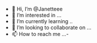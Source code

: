 - 👋 Hi, I’m @Janetteee
- 👀 I’m interested in ...
- 🌱 I’m currently learning ..
- 💞️ I’m looking to collaborate on ...
- 📫 How to reach me ...-

<!--
Janetteee/Janetteee is a ✨ special ✨ repository because its `README.md` (this file) appears on your GitHub profile.
You can click the Preview link to take a look at your changes.
-

